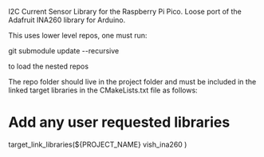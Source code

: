 I2C Current Sensor Library for the Raspberry Pi Pico. Loose port of the Adafruit INA260 library for Arduino.

This uses lower level repos, one must run:

git submodule update --recursive

to load the nested repos

The repo folder should live in the project folder and must be included in the linked target libraries in the CMakeLists.txt file as follows:

# Add any user requested libraries
target_link_libraries(${PROJECT_NAME} 
        vish_ina260
        )
